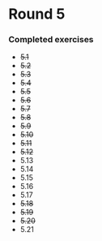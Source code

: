 # Round 5

### Completed exercises


* ~~5.1~~
* ~~5.2~~
* ~~5.3~~
* ~~5.4~~
* ~~5.5~~
* ~~5.6~~
* ~~5.7~~
* ~~5.8~~
* ~~5.9~~
* ~~5.10~~
* ~~5.11~~
* ~~5.12~~
* 5.13
* 5.14
* 5.15
* 5.16
* 5.17
* ~~5.18~~
* ~~5.19~~
* ~~5.20~~
* 5.21

